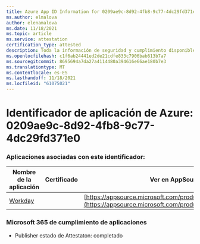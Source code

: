 ```yaml
---
title: Azure App ID Information for 0209ae9c-8d92-4fb8-9c77-4dc29fd371e0
ms.author: elmalova
author: elenamalova
ms.date: 11/18/2021
ms.topic: article
ms.service: attestation
certification_type: attested
description: Toda la información de seguridad y cumplimiento disponible para 0209ae9c-8d92-4fb8-9c77-4dc29fd371e0.
ms.openlocfilehash: c1f6ab24441ed2de21cdfe833c7906bab613b7a7
ms.sourcegitcommit: 8695694a7da27a4114480a394616e66ae180b7e3
ms.translationtype: MT
ms.contentlocale: es-ES
ms.lasthandoff: 11/18/2021
ms.locfileid: "61075021"
---
```

# <a name="azure-app-id-0209ae9c-8d92-4fb8-9c77-4dc29fd371e0"></a>Identificador de aplicación de Azure: 0209ae9c-8d92-4fb8-9c77-4dc29fd371e0


### <a name="apps-associated-with-this-id"></a>Aplicaciones asociadas con este identificador:
| **Nombre de la aplicación** | **Certificado** | **Ver en AppSource** |
|--------------|---------------|-----------------------|
| [Workday](https://docs.microsoft.com/microsoft-365-app-certification/forward/WA200001555) |  | [https://appsource.microsoft.com/product/office/WA200001555](https://appsource.microsoft.com/product/office/WA200001555) |

### <a name="microsoft-365-app-compliance-status"></a>Microsoft 365 de cumplimiento de aplicaciones
- Publisher estado de Attestaton: completado
